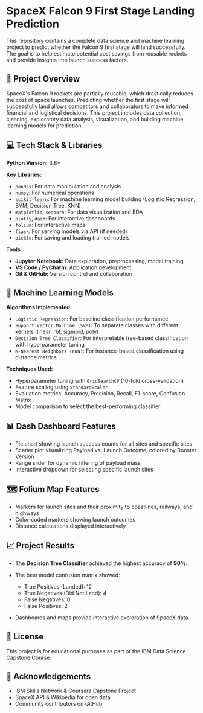 # SpaceX Falcon 9 First Stage Landing Prediction

This repository contains a complete data science and machine learning project to predict whether the Falcon 9 first stage will land successfully. The goal is to help estimate potential cost savings from reusable rockets and provide insights into launch success factors.

## 🚀 Project Overview

SpaceX's Falcon 9 rockets are partially reusable, which drastically reduces the cost of space launches. Predicting whether the first stage will successfully land allows competitors and collaborators to make informed financial and logistical decisions. This project includes data collection, cleaning, exploratory data analysis, visualization, and building machine learning models for prediction.


## 💻 Tech Stack & Libraries

**Python Version:** 3.8+

**Key Libraries:**

* `pandas`: For data manipulation and analysis
* `numpy`: For numerical operations
* `scikit-learn`: For machine learning model building (Logistic Regression, SVM, Decision Tree, KNN)
* `matplotlib`, `seaborn`: For data visualization and EDA
* `plotly`, `dash`: For interactive dashboards
* `folium`: For interactive maps
* `flask`: For serving models via API (if needed)
* `pickle`: For saving and loading trained models

**Tools:**

* **Jupyter Notebook:** Data exploration, preprocessing, model training
* **VS Code / PyCharm:** Application development
* **Git & GitHub:** Version control and collaboration

## 🤖 Machine Learning Models

**Algorithms Implemented:**

* `Logistic Regression`: For baseline classification performance
* `Support Vector Machine (SVM)`: To separate classes with different kernels (linear, rbf, sigmoid, poly)
* `Decision Tree Classifier`: For interpretable tree-based classification with hyperparameter tuning
* `K-Nearest Neighbors (KNN)`: For instance-based classification using distance metrics

**Techniques Used:**

* Hyperparameter tuning with `GridSearchCV` (10-fold cross-validation)
* Feature scaling using `StandardScaler`
* Evaluation metrics: Accuracy, Precision, Recall, F1-score, Confusion Matrix
* Model comparison to select the best-performing classifier

## 📊 Dash Dashboard Features

* Pie chart showing launch success counts for all sites and specific sites
* Scatter plot visualizing Payload vs. Launch Outcome, colored by Booster Version
* Range slider for dynamic filtering of payload mass
* Interactive dropdown for selecting specific launch sites

## 🗺️ Folium Map Features

* Markers for launch sites and their proximity to coastlines, railways, and highways
* Color-coded markers showing launch outcomes
* Distance calculations displayed interactively

## 📈 Project Results

* The **Decision Tree Classifier** achieved the highest accuracy of **90%**.
* The best model confusion matrix showed:

  * True Positives (Landed): 12
  * True Negatives (Did Not Land): 4
  * False Negatives: 0
  * False Positives: 2
* Dashboards and maps provide interactive exploration of SpaceX data.


## 📄 License

This project is for educational purposes as part of the IBM Data Science Capstone Course.

## 🙌 Acknowledgements

* IBM Skills Network & Coursera Capstone Project
* SpaceX API & Wikipedia for open data
* Community contributors on GitHub
